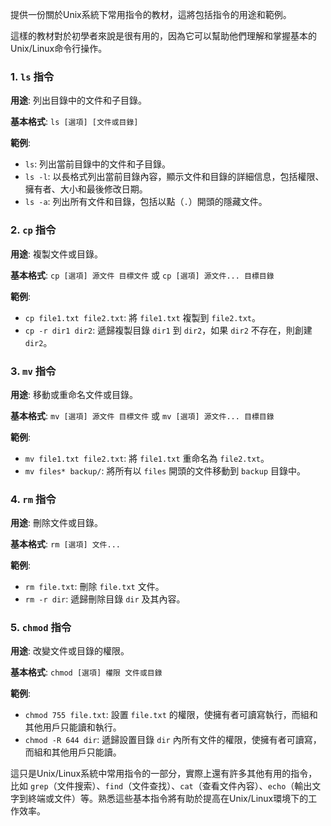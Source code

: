 提供一份關於Unix系統下常用指令的教材，這將包括指令的用途和範例。

這樣的教材對於初學者來說是很有用的，因為它可以幫助他們理解和掌握基本的Unix/Linux命令行操作。

### 1. `ls` 指令
**用途**: 列出目錄中的文件和子目錄。

**基本格式**: `ls [選項] [文件或目錄]`

**範例**:
- `ls`: 列出當前目錄中的文件和子目錄。
- `ls -l`: 以長格式列出當前目錄內容，顯示文件和目錄的詳細信息，包括權限、擁有者、大小和最後修改日期。
- `ls -a`: 列出所有文件和目錄，包括以點（`.`）開頭的隱藏文件。

### 2. `cp` 指令
**用途**: 複製文件或目錄。

**基本格式**: `cp [選項] 源文件 目標文件` 或 `cp [選項] 源文件... 目標目錄`

**範例**:
- `cp file1.txt file2.txt`: 將 `file1.txt` 複製到 `file2.txt`。
- `cp -r dir1 dir2`: 遞歸複製目錄 `dir1` 到 `dir2`，如果 `dir2` 不存在，則創建 `dir2`。

### 3. `mv` 指令
**用途**: 移動或重命名文件或目錄。

**基本格式**: `mv [選項] 源文件 目標文件` 或 `mv [選項] 源文件... 目標目錄`

**範例**:
- `mv file1.txt file2.txt`: 將 `file1.txt` 重命名為 `file2.txt`。
- `mv files* backup/`: 將所有以 `files` 開頭的文件移動到 `backup` 目錄中。

### 4. `rm` 指令
**用途**: 刪除文件或目錄。

**基本格式**: `rm [選項] 文件...`

**範例**:
- `rm file.txt`: 刪除 `file.txt` 文件。
- `rm -r dir`: 遞歸刪除目錄 `dir` 及其內容。

### 5. `chmod` 指令
**用途**: 改變文件或目錄的權限。

**基本格式**: `chmod [選項] 權限 文件或目錄`

**範例**:
- `chmod 755 file.txt`: 設置 `file.txt` 的權限，使擁有者可讀寫執行，而組和其他用戶只能讀和執行。
- `chmod -R 644 dir`: 遞歸設置目錄 `dir` 內所有文件的權限，使擁有者可讀寫，而組和其他用戶只能讀。

這只是Unix/Linux系統中常用指令的一部分，實際上還有許多其他有用的指令，比如 `grep`（文件搜索）、`find`（文件查找）、`cat`（查看文件內容）、`echo`（輸出文字到終端或文件）等。熟悉這些基本指令將有助於提高在Unix/Linux環境下的工作效率。
